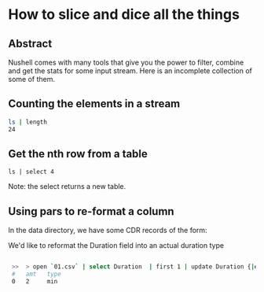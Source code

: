 # How to slice and dice all the things

## Abstract

Nushell comes with many tools that give you the power to filter, combine and get
the stats for some input stream. Here is an incomplete collection of some of them.

## Counting the elements in a stream

```sh
ls | length
24
```

## Get the nth row from a table

```
ls | select 4
```

Note: the select returns a new table.



## Using pars to re-format a column

In the data directory, we have some CDR records of the form:



We'd like to reformat the Duration field into an actual duration type

```sh

 >>  > open `01.csv` | select Duration  | first 1 | update Duration {|e| $e.Duration | parse "{amt} {type}" } |  get Duration | flatten
 #   amt   type 
 0   2     min  
```